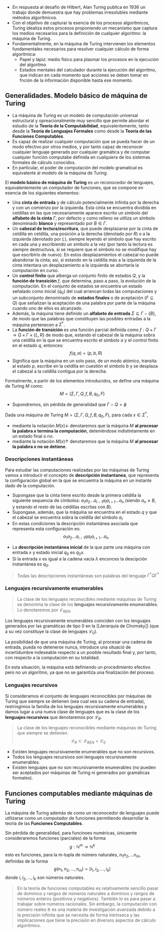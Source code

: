 * En respuesta al desafío de Hilbert, Alan Turing publica en 1936 un trabajo donde demuestra que hay problemas irresolubles mediante métodos algorítmicos.
* Con el objetivo de capturar la esencia de los procesos algorítmicos, Turing idealiza estos procesos proponiendo un mecanismo que captura los medios necesarios para la definición de cualquier algoritmo: la máquina de Turing.
* Fundamentalmente, en la máquina de Turing intervienen los elementos fundamentales necesarios para resolver cualquier cálculo de forma algorítmica:
	* Papel y lápiz: medio físico para plasmar los procesos en la ejecución del algoritmo
	* Estados mentales del calculador durante la ejecución del algoritmo, que indican en cada momento qué acciones se deben tomar en fnción de la información disponible hasta ese momento.

## Generalidades. Modelo básico de máquina de Turing

* La máquina de Turing es un modelo de computación universal estructural y opreacionalmente muy sencillo que permite abordar el estudio de la **Teoría de la Computabilidad**, equivalentemente, tanto desde la **Teoría de Lenguajes Formales** como desde la **Teoría de las Funciones Computables**.
* Es capaz de realizar cualquier computación que se pueda hacer de un modo efectivo por otros medios, y por tanto capaz de reconocer cualquier lenguaje generado por cualquier gramática y de computar cualquier función computabe definida en cualquiera de los sistemas formales de cálculo conocidos.
* En particular, el poder de computación del modelo gramatical es equivalente al modelo de la máquina de Turing.

El **modelo básico de máquina de Turing** es un reconocedor de lenguajes, equivalentemente un computador de funciones, que se compone en esencia de los siguientes elementos:
+ Una **cinta de entrada** y de cálculo potencialmente infinita por la derecha y con un comienzo por la izquierda. Esta cinta se encuentra dividida en celdillas en las que necesariamente aparece escrito un símbolo del **alfabeto de la cinta** $\Gamma$; por defecto y como relleno se utiliza un símbolo denominado **blanco** y representado por $B\in \Gamma$.
+ Un **cabezal de lectura/escritura**, que puede desplazarse por la cinta de celdilla en celdilla, una posición a la derecha (denotado por $R$) o a la izquierda (denotado por $L$), siempre leyendo el símbolo que hay escrito en cada una y escribiendo un símbolo a la vez (por tanto la lectura es siempre destructuva, si se requiere que el símbolo no se modifique hay que escribirlo de nuevo). En estos desplazamientos el cabezal no puede abandonar la cinta; así, si estando en la celdilla más a la izquierda de la cinta intentara un desplazamiento a la izquierda se abortaría la computación en curso.
+ Un **control finito** que alberga un conjunto finito de estados $Q$, y la **función de transición** $f$, que determina, paso a paso, la evolución de la computación. En el conjunto de estados se encuentra un estado señalado como inicial ($q_0$) del cual arrancan todas las computaciones y un subconjunto denominado de **estados finales** o de aceptación ($F \subseteq Q$) que señalizan la aceptación de una palabra por parte de la máquina cuando uno de ellos es alcanzado.
+ Además, la máquina tiene definido un **alfabeto de entrada** $\Sigma \subseteq \Gamma - \{B\}$, de modo que las palabras que constituyen las posibles entradas a la máquina pertenecen a $\Sigma^*$.
+ La **función de transición** es una función parcial definida como $f:Q\times \Gamma \rightarrow Q \times \Gamma \times \{L,R\}$ de modo que, estando el cabezal de la máquina sobra una celdilla en la que se encuentra escrito el símbolo $a$ y el control finito en el estado $q$, entonces:
$$
f(q,a) = (p,b,R)
$$
+ Significa que la máquina en un solo paso, de un modo atómico, transita al estado $p$, escribe en la celdilla en cuestión el símbolo $b$ y se desplaza el cabezal a la celdilla contigua por la derecha.

Formalmente, a partir de los elementos introducidos, se define una máquina de Turing $M$ como:
$$
M=(\Sigma,\Gamma,Q,f,B,q_0,F)
$$
* Supondremos, sin pérdida de generalidad que $\Gamma \cap Q = \phi$

Dada una máquina de Turing $M=(\Sigma,\Gamma,Q,f,B,q_0,F)$, para cada $x \in \Sigma^*$,
* mediante la notación $M(x)\downarrow$ denotaremos que la máquina $M$ **al procesar la palabra $x$ termina la computación**, deteniéndose indistintamente en un estado final o no.
* mediante la notación $M(x)\uparrow$ denotaremos que la máquina $M$ **al procesar la palabra $x$ no se detiene**.


### Descripciones instantáneas

Para estudiar las computaciones realizadas por las máquinas de Turing vamos a introducir el concepto de **descripción instantanea**, que representa la configuración global en la que se encuentra la máquina en un instante dado de la computación.
* Supongase que la cinta tiene escrito desde la primera celdilla la siguiente sequencia de címbolos: $a_1a_2...a_{i-1}a_ia_{i+1}...a_n$ (siendo $a_n \neq B$, y estando el resto de las celdillas escritas con $B$).
* Supongase, además, que la máquina se encuentra en el estado $q$ y que el cabezal se encuentra sobra la celdilla del símbolo $a_i$.
* En estas condiciones la descripción instantánea asociada que representa esta configuración es:
$$
a_1a_2...a_{i-1}qa_ia_{i+1}...a_n
$$

+ La **descripción instantánea inicial** de la que parte una máquina con entrada $x$ y estado inicial $q_0$ es $q_0x$.
+ Si la entrada $x$ es igual a la cadena vacía $\lambda$ enconces la descipción instantánea es $q_0$.

> Todas las descripciones instantáneas son palabras del lenguaje $\Gamma^*Q\Gamma^*$

### Lenguajes recursivamente enumerables

> La clase de los lenguajes reconocibles mediante máquinas de Turing se denomina la clase de los **lenguajes recursivamente enumerables**. Lo denotaremos por $\mathcal{L}_{REN}$.

Los lenguajes recursivamente enumerables coinciden con los lenguajes generados por las gramáticas de tipo 0 en la [[Jerarquía de Chomsky]] (que a su vez constituye la clase de lenguajes $\mathcal{L}_0$).

La posibilidad de que una máquina de Turing, al procesar una cadena de entrada, pueda no detenerse nunca, introduce una situació de incertidumbre indeseable respecto a un posible resultado final y, por tanto, con respecto a la computación en su totalidad.

En esta situación, la máquina está definiendo un procedimiento efectivo pero no un algoritmo, ya que no se garantiza una finalización del proceso.

### Lenguajes recursivos

Si consideramos el conjunto de lenguajes reconocibles por máquinas de Turing que siempre se detienen (sea cual sea su cadena de entrada), restringimos la familia de los lenguajes recursivamente enumerables y damos lugar a una nueva clase de lenguajes que es la clase de los **lenguajes recursivos** que denotaremos por $\mathcal{L}_R$.

> La clase de los lenguajes reconocibles mediante máquinas de Turing que siempre se detienen.
$$
\mathcal{L}_R \subset \mathcal{L}_{REN} = \mathcal{L}_0
$$
* Existen lenguajes recursivamente enumerables que no son recursivos.
* Todos los lenguajes recursivos son lenguajes recursivamente enumerables.
* Existen lenguajes que no son recursivamente enumerables (no pueden ser aceptados por máquinas de Turing ni generados por gramáticas formales).

## Funciones computables mediante máquinas de Turing

La máquina de Turing además de como un reconocedor de lenguajes puede utilizarse como un computador de funciones permitiendo desarrollar la teoría de las **Funciones Computables**.

Sin pérdida de generalidad, para funcinoes numéricas, únicaente consideraremos funciones (parciales) de la forma
$$
g:\mathbb{N}^m \rightarrow \mathbb{N}^k
$$
esto es funciones, para la m-tupla de número naturales, $n_1n_2,...n_m$, definidas de la forma
$$
g(n_1,n_2,...,n_m) = (i_1,i_2,...,i_k)
$$
donde $i,i_2,...,i_k$ son números naturales.

> En la teoría de funciones computables es relativamente sencillo pasar de dominios y rangos de números naturales a dominios y rangos de números enteros (positivos y negativos). También lo es para pasar a trabajar sobre números racionales. Sin embargo, la computación con número reales $\mathbb{R}$ es una materia de investigación avanzada debido a la precisión infinita que se necesita de forma intrínseca y las implicaciones que tiene la precisión en diversos aspectos de cálculo algorítmico.

